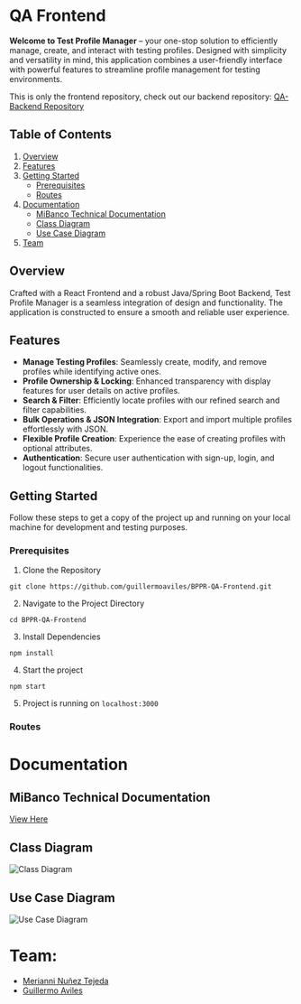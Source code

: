 # QA Frontend

**Welcome to Test Profile Manager** – your one-stop solution to efficiently manage, create, and interact with testing profiles. Designed with simplicity and versatility in mind, this application combines a user-friendly interface with powerful features to streamline profile management for testing environments.

This is only the frontend repository, check out our backend repository:
[QA-Backend Repository](https://github.com/guillermoaviles/BPPR-QA-Backend)

## Table of Contents
1. [Overview](#overview)
2. [Features](#features)
3. [Getting Started](#getting-started)
   - [Prerequisites](#prerequisites)
   - [Routes](#routes)
5. [Documentation](#documentation)
   - [MiBanco Technical Documentation](#mibanco-technical-documentation)
   - [Class Diagram](#class-diagram)
   - [Use Case Diagram](#use-case-diagram)
6. [Team](#team)


## Overview

Crafted with a React Frontend and a robust Java/Spring Boot Backend, Test Profile Manager is a seamless integration of design and functionality. The application is constructed to ensure a smooth and reliable user experience.

## Features

- **Manage Testing Profiles**: Seamlessly create, modify, and remove profiles while identifying active ones.
- **Profile Ownership & Locking**: Enhanced transparency with display features for user details on active profiles.
- **Search & Filter**: Efficiently locate profiles with our refined search and filter capabilities.
- **Bulk Operations & JSON Integration**: Export and import multiple profiles effortlessly with JSON.
- **Flexible Profile Creation**: Experience the ease of creating profiles with optional attributes.
- **Authentication**: Secure user authentication with sign-up, login, and logout functionalities.

## Getting Started

Follow these steps to get a copy of the project up and running on your local machine for development and testing purposes.

### Prerequisites
1. Clone the Repository
```
git clone https://github.com/guillermoaviles/BPPR-QA-Frontend.git
```
2. Navigate to the Project Directory
```
cd BPPR-QA-Frontend
```
3. Install Dependencies
```
npm install
```
4. Start the project
```
npm start
```
5. Project is running on  `localhost:3000`
### Routes


# Documentation

## MiBanco Technical Documentation
[View Here](https://docs.google.com/document/d/1N-6HjhP6MUFbh15LUc7hSchip-0jwWlZ/edit?usp=sharing&ouid=112740178667691118982&rtpof=true&sd=true)

## Class Diagram
![Class Diagram](https://github.com/guillermoaviles/BPPR-QA-Frontend/assets/19162359/a349fdb5-e43e-498f-bd18-48a29ec1245e)

## Use Case Diagram
![Use Case Diagram](https://github.com/guillermoaviles/BPPR-QA-Frontend/assets/19162359/0d257f69-0ade-4a06-87c4-fe98713d908d)


# Team:
- [Merianni Nuñez Tejeda](https://github.com/merianni)
- [Guillermo Aviles](https://github.com/guillermoaviles)
